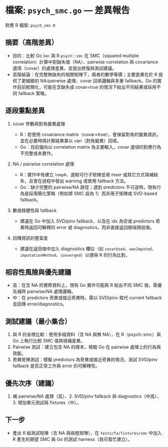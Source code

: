 # 檔案: `psych_smc.go` — 差異報告

對應 R 檔案: `psych_smc.R`

## 摘要（高階差異）

- 目的：比較 Go `Smc` 與 R `psych::smc` 在 SMC（squared multiple correlation）計算中對缺失值（NA）、pairwise correlation 與 covariance 選項（covar）的處理差異，並提出修復與測試建議。
- 高階結論：在完整無缺失的相關矩陣下，兩者的數學等價；主要差異在於 R 提供了更細緻的 NA/pairwise 處理、covar 回填邏輯與多重 fallback。Go 的實作目前較簡化，可能在含缺失或 covar=true 的情況下給出不同結果或採用不同 fallback 策略。

## 逐段重點差異

1. covar 參數與對角變異處理

   - R：若使用 covariance matrix（covar=true），會保留對角的變異資訊，並在必要時將計算結果乘以 vari（對角變異）回填。
   - Go：目前偏向以 correlation matrix 為主要輸入，covar 選項的對應行為不完整或未實作。

2. NA / pairwise correlation 處理

   - R：實作中有建立 `tempR`、選取可行子矩陣並用 maxr 或其它方式填補缺失，且會在過程中發出 warning 或使用 fallback 方法。
   - Go：缺少完整的 pairwise/NA 路徑；遇到 predictors 不可逆時，現有行為是採用簡化策略（例如將 SMC 設為 1）而非用子矩陣或 SVD-based fallback。

3. 數值穩健性與 fallback

   - 建議在 Go 中加入 SVD/pinv fallback、以及在 idx 為空或 predictors 奇異時返回可解釋的 error 或 diagnostics，而非直接返回極端預設值。

4. 回傳資訊的豐富度

   - 建議在返回值中加入 diagnostics 欄位（如 `covarUsed`、`wasImputed`、`imputationMethod`、`converged`）以便與 R 的行為比對。

## 相容性風險與優先建議

- 高：在含 NA 的實際資料上，現有 Go 實作可能與 R 給出不同 SMC 值，需優先補齊 pairwise/NA 處理邏輯。
- 中：在 predictors 奇異或接近奇異時，需以 SVD/pinv 取代 current fallback 並回傳 error/diagnostics。

## 測試建議（最小集合）

1. 與 R 的金標比較：使用多組資料（含 NA 與無 NA），在 R（psych::smc）與 Go 上執行比較 SMC 值與填補差異。
2. Pairwise 測試：建立包含 NA 的樣本，檢驗 Go 在 pairwise 處理上的行為與效能。
3. 奇異矩陣測試：模擬 predictors 為奇異或接近奇異的情況，測試 SVD/pinv fallback 是否正常工作與 error 的可解釋性。

## 優先次序（建議）

1. 補 pairwise/NA 處理（高）、2. SVD/pinv fallback 與 diagnostics（中高）、3. 增加單元測試與 fixtures（中）。

## 下一步

- 產出 6 組測試矩陣（含 NA 與病態矩陣），在 `tests/fa/fixtures/smc` 中加入 R 產生的期望 SMC 與 Go 的測試 harness（我可幫忙建立）。
